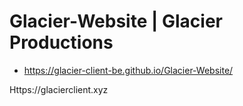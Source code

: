 # Glacier-Website | Glacier Productions
- https://glacier-client-be.github.io/Glacier-Website/

Https://glacierclient.xyz